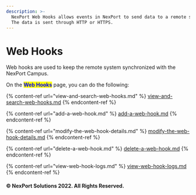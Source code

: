 ```yaml
---
description: >-
  NexPort Web Hooks allows events in NexPort to send data to a remote server.
  The data is sent through HTTP or HTTPS.
---
```


# Web Hooks

Web hooks are used to keep the remote system synchronized with the NexPort Campus.

On the <mark style="color:blue;">**Web Hooks**</mark> page, you can do the following:

{% content-ref url="view-and-search-web-hooks.md" %}
[view-and-search-web-hooks.md](view-and-search-web-hooks.md)
{% endcontent-ref %}

{% content-ref url="add-a-web-hook.md" %}
[add-a-web-hook.md](add-a-web-hook.md)
{% endcontent-ref %}

{% content-ref url="modify-the-web-hook-details.md" %}
[modify-the-web-hook-details.md](modify-the-web-hook-details.md)
{% endcontent-ref %}

{% content-ref url="delete-a-web-hook.md" %}
[delete-a-web-hook.md](delete-a-web-hook.md)
{% endcontent-ref %}

{% content-ref url="view-web-hook-logs.md" %}
[view-web-hook-logs.md](view-web-hook-logs.md)
{% endcontent-ref %}

#### © NexPort Solutions 2022. All Rights Reserved.

